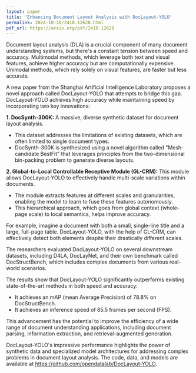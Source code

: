 ```yaml
---
layout: paper
title: 'Enhancing Document Layout Analysis with DocLayout-YOLO'
permalink: 2024-10-18/2410.12628.html
pdf_url: https://arxiv.org/pdf/2410.12628
---
```


Document layout analysis (DLA) is a crucial component of many document understanding systems, but there's a constant tension between speed and accuracy. Multimodal methods, which leverage both text and visual features, achieve higher accuracy but are computationally expensive. Unimodal methods, which rely solely on visual features, are faster but less accurate. 

A new paper from the Shanghai Artificial Intelligence Laboratory proposes a novel approach called DocLayout-YOLO that attempts to bridge this gap. DocLayout-YOLO achieves high accuracy while maintaining speed by incorporating two key innovations: 

**1. DocSynth-300K:** A massive, diverse synthetic dataset for document layout analysis. 
* This dataset addresses the limitations of existing datasets, which are often limited to single document types.
* DocSynth-300K is synthesized using a novel algorithm called "Mesh-candidate BestFit" that leverages principles from the two-dimensional bin-packing problem to generate diverse layouts.

**2. Global-to-Local Controllable Receptive Module (GL-CRM):** This module allows DocLayout-YOLO to effectively handle multi-scale variations within documents.
* The module extracts features at different scales and granularities, enabling the model to learn to fuse these features autonomously.
* This hierarchical approach, which goes from global context (whole-page scale) to local semantics, helps improve accuracy.

For example, imagine a document with both a small, single-line title and a large, full-page table.  DocLayout-YOLO, with the help of GL-CRM, can effectively detect both elements despite their drastically different scales.

The researchers evaluated DocLayout-YOLO on several downstream datasets, including D4LA, DocLayNet, and their own benchmark called DocStructBench, which includes complex documents from various real-world scenarios. 

The results show that DocLayout-YOLO significantly outperforms existing state-of-the-art methods in both speed and accuracy:
*  It achieves an mAP (mean Average Precision) of 78.8% on DocStructBench. 
*  It achieves an inference speed of 85.5 frames per second (FPS).

This advancement has the potential to improve the efficiency of a wide range of document understanding applications, including document parsing, information extraction, and retrieval-augmented generation.

DocLayout-YOLO's impressive performance highlights the power of synthetic data and specialized model architectures for addressing complex problems in document layout analysis. The code, data, and models are available at https://github.com/opendatalab/DocLayout-YOLO.